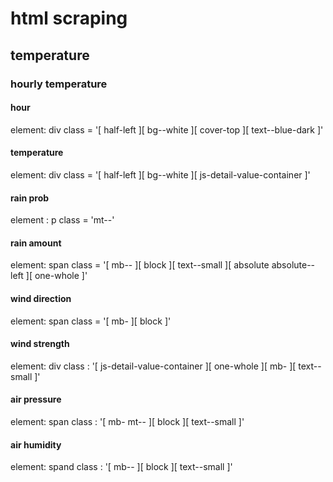 # html scraping

## temperature

### hourly temperature

#### hour
  element: div
  class = '[ half-left ][ bg--white ][ cover-top ][ text--blue-dark ]'
#### temperature
  element: div
  class = '[ half-left ][ bg--white ][ js-detail-value-container ]'
#### rain prob
  element : p
  class = 'mt--'
#### rain amount
  element: span
  class = '[ mb-- ][ block ][ text--small ][ absolute absolute--left ][ one-whole ]'
#### wind direction
  element: span
  class = '[ mb- ][ block ]'

#### wind strength
  element: div
  class : '[ js-detail-value-container ][ one-whole ][ mb- ][ text--small ]'

#### air pressure
  element: span
  class : '[ mb- mt-- ][ block ][ text--small ]'

#### air humidity
  element: spand
  class : '[ mb-- ][ block ][ text--small ]'
